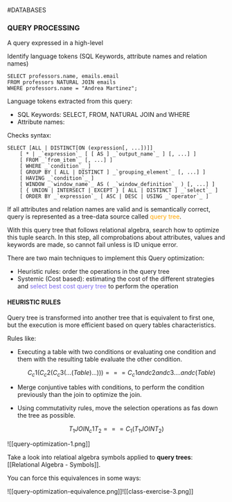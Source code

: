#DATABASES 

### QUERY PROCESSING

A query expressed in a high-level

Identify language tokens (SQL Keywords, attribute names and relation names)

```PostgreSQL
SELECT professors.name, emails.email 
FROM professors NATURAL JOIN emails
WHERE professors.name = "Andrea Martinez"; 
```

Language tokens extracted from this query: 

* SQL Keywords: SELECT, FROM, NATURAL JOIN and WHERE
* Attribute names: 

Checks syntax: 

``` PostgreSQL
SELECT [ALL | DISTINCT[ON (expression[, ...])]]
	[ * | _`expression`_ [ [ AS ] _`output_name`_ ] [, ...] ]
    [ FROM _`from_item`_ [, ...] ]
    [ WHERE _`condition`_ ]
    [ GROUP BY [ ALL | DISTINCT ] _`grouping_element`_ [, ...] ]
    [ HAVING _`condition`_ ]
    [ WINDOW _`window_name`_ AS ( _`window_definition`_ ) [, ...] ]
    [ { UNION | INTERSECT | EXCEPT } [ ALL | DISTINCT ] _`select`_ ]
    [ ORDER BY _`expression`_ [ ASC | DESC | USING _`operator`_ ]
```


If all attributes and relation names are valid and is semantically correct, query is represented as a tree-data source called <span style="color:orange;">query tree</span>. 

With this query tree that follows relational algebra, search how to optimize this tuple search. 
In this step, all comprobations about attributes, values and keywords are made, so cannot fail unless is ID unique error. 


There are two main techniques to implement this Query optimization: 

* Heuristic rules: order the operations in the query tree
* Systemic (Cost based): estimating the cost of the different strategies and <span style="color:MediumSlateBlue;">select best cost query tree</span> to perform the operation

#### HEURISTIC RULES

Query tree is transformed into another tree that is equivalent to first one, but the execution is more efficient based on query tables characteristics. 

Rules like: 

* Executing a table with two conditions or evaluating one condition and them with the resulting table evaluate the other condition.

	$$C_c1(C_c2(C_c3(...(Table)...))) === C_c1 and c2 and c3....and c(Table)$$
	
* Merge conjuntive tables with conditions, to perform the condition previously than the join to optimize the join. 
* Using commutativity rules, move the selection operations as fas down the tree as possible.

$$T_1 JOIN_c1 T_2 === C_1(T_1 JOIN T_2)$$

![[query-optimization-1.png]]


Take a look into relatioal algebra symbols applied to **query trees**: [[Relational Algebra - Symbols]]. 


You can force this equivalences in some ways: 

![[query-optimization-equivalence.png]]![[class-exercise-3.png]]